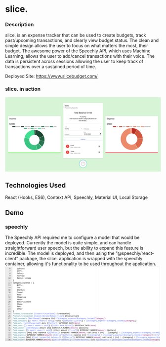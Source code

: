 # slice.

### Description

slice. is an expense tracker that can be used to create budgets, track past/upcoming transactions, and clearly view budget status. The clean and simple design allows the user to focus on what matters the most, their budget. The awesome power of the Speechly API, which uses Machine Learning, allows the user to add/cancel transactions with their voice. The data is persistent across sessions allowing the user to keep track of transactions over a sustained period of time.  

Deployed Site: https://www.slicebudget.com/

### slice. in action
![slice.](sliceHome.png)

## Technologies Used

React (Hooks, ES6), Context API, Speechly, Material UI, Local Storage


## Demo


### speechly

The Speechly API required me to configure a model that would be deployed. Currently the model is quite simple, and can handle straightforward user speech, but the ability to expand this feature is incredible. The model is deployed, and then using the "@speechly/react-client" package, the slice. application is wrapped with the speechly container, allowing it's functionality to be used throughout the application. 
![speechly](speechlyTrain.png)


